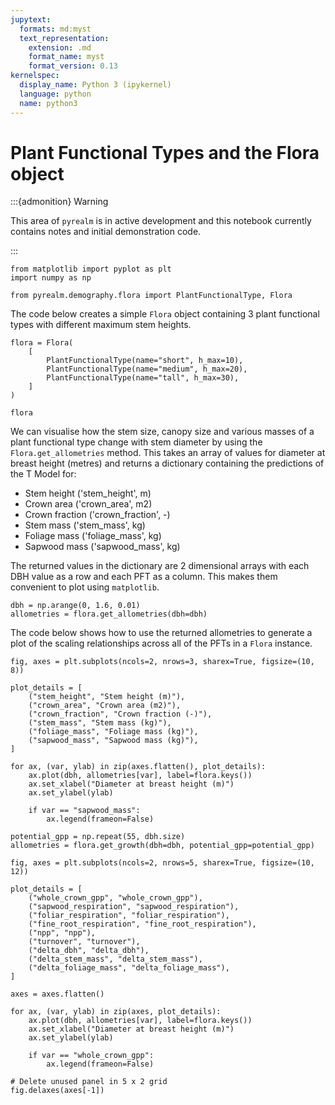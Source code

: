 ```yaml
---
jupytext:
  formats: md:myst
  text_representation:
    extension: .md
    format_name: myst
    format_version: 0.13
kernelspec:
  display_name: Python 3 (ipykernel)
  language: python
  name: python3
---
```


# Plant Functional Types and the Flora object

:::{admonition} Warning

This area of `pyrealm` is in active development and this notebook currently contains
notes and initial demonstration code.

:::

```{code-cell}
from matplotlib import pyplot as plt
import numpy as np

from pyrealm.demography.flora import PlantFunctionalType, Flora
```

The code below creates a simple `Flora` object containing 3 plant functional types with
different maximum stem heights.

```{code-cell}
flora = Flora(
    [
        PlantFunctionalType(name="short", h_max=10),
        PlantFunctionalType(name="medium", h_max=20),
        PlantFunctionalType(name="tall", h_max=30),
    ]
)

flora
```

We can visualise how the stem size, canopy size and various masses of a plant functional
type change with stem diameter by using the `Flora.get_allometries` method. This takes
an array of values for diameter at breast height (metres) and returns a dictionary
containing the predictions of the T Model for:

* Stem height ('stem_height', m)
* Crown area ('crown_area', m2)
* Crown fraction ('crown_fraction', -)
* Stem mass ('stem_mass', kg)
* Foliage mass ('foliage_mass', kg)
* Sapwood mass ('sapwood_mass', kg)

The returned values in the dictionary are 2 dimensional arrays with each DBH value as a
row and each PFT as a column. This makes them convenient to plot using `matplotlib`.

```{code-cell}
dbh = np.arange(0, 1.6, 0.01)
allometries = flora.get_allometries(dbh=dbh)
```

The code below shows how to use the returned allometries to generate a plot of the
scaling relationships across all of the PFTs in a `Flora` instance.

```{code-cell}
fig, axes = plt.subplots(ncols=2, nrows=3, sharex=True, figsize=(10, 8))

plot_details = [
    ("stem_height", "Stem height (m)"),
    ("crown_area", "Crown area (m2)"),
    ("crown_fraction", "Crown fraction (-)"),
    ("stem_mass", "Stem mass (kg)"),
    ("foliage_mass", "Foliage mass (kg)"),
    ("sapwood_mass", "Sapwood mass (kg)"),
]

for ax, (var, ylab) in zip(axes.flatten(), plot_details):
    ax.plot(dbh, allometries[var], label=flora.keys())
    ax.set_xlabel("Diameter at breast height (m)")
    ax.set_ylabel(ylab)

    if var == "sapwood_mass":
        ax.legend(frameon=False)
```

```{code-cell}
potential_gpp = np.repeat(55, dbh.size)
allometries = flora.get_growth(dbh=dbh, potential_gpp=potential_gpp)
```

```{code-cell}
fig, axes = plt.subplots(ncols=2, nrows=5, sharex=True, figsize=(10, 12))

plot_details = [
    ("whole_crown_gpp", "whole_crown_gpp"),
    ("sapwood_respiration", "sapwood_respiration"),
    ("foliar_respiration", "foliar_respiration"),
    ("fine_root_respiration", "fine_root_respiration"),
    ("npp", "npp"),
    ("turnover", "turnover"),
    ("delta_dbh", "delta_dbh"),
    ("delta_stem_mass", "delta_stem_mass"),
    ("delta_foliage_mass", "delta_foliage_mass"),
]

axes = axes.flatten()

for ax, (var, ylab) in zip(axes, plot_details):
    ax.plot(dbh, allometries[var], label=flora.keys())
    ax.set_xlabel("Diameter at breast height (m)")
    ax.set_ylabel(ylab)

    if var == "whole_crown_gpp":
        ax.legend(frameon=False)

# Delete unused panel in 5 x 2 grid
fig.delaxes(axes[-1])
```
